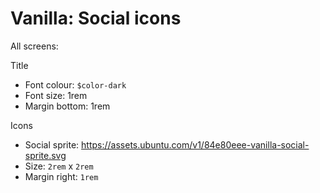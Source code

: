# Vanilla: Social icons

All screens:

Title
- Font colour: `$color-dark`	
- Font size: 1rem
- Margin bottom: 1rem

Icons
- Social sprite: https://assets.ubuntu.com/v1/84e80eee-vanilla-social-sprite.svg
- Size: `2rem` x `2rem`
- Margin right: `1rem`
